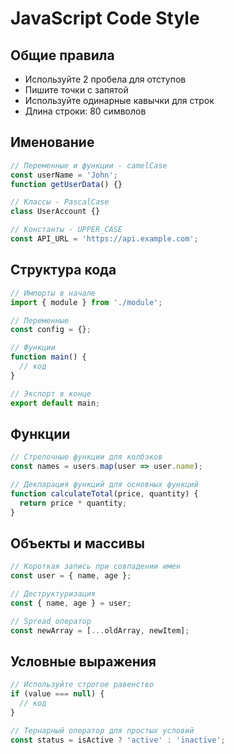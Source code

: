 # JavaScript Code Style

## Общие правила
- Используйте 2 пробела для отступов
- Пишите точки с запятой
- Используйте одинарные кавычки для строк
- Длина строки: 80 символов

## Именование
```javascript
// Переменные и функции - camelCase
const userName = 'John';
function getUserData() {}

// Классы - PascalCase
class UserAccount {}

// Константы - UPPER_CASE
const API_URL = 'https://api.example.com';
```

## Структура кода
```javascript
// Импорты в начале
import { module } from './module';

// Переменные
const config = {};

// Функции
function main() {
  // код
}

// Экспорт в конце
export default main;
```

## Функции
```javascript
// Стрелочные функции для колбэков
const names = users.map(user => user.name);

// Декларация функций для основных функций
function calculateTotal(price, quantity) {
  return price * quantity;
}
```

## Объекты и массивы
```javascript
// Короткая запись при совпадении имен
const user = { name, age };

// Деструктуризация
const { name, age } = user;

// Spread оператор
const newArray = [...oldArray, newItem];
```

## Условные выражения
```javascript
// Используйте строгое равенство
if (value === null) {
  // код
}

// Тернарный оператор для простых условий
const status = isActive ? 'active' : 'inactive';
```
